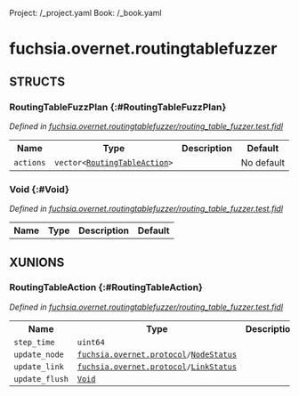 Project: /_project.yaml
Book: /_book.yaml

# fuchsia.overnet.routingtablefuzzer




## **STRUCTS**

### RoutingTableFuzzPlan {:#RoutingTableFuzzPlan}
*Defined in [fuchsia.overnet.routingtablefuzzer/routing_table_fuzzer.test.fidl](https://fuchsia.googlesource.com/fuchsia/+/master/src/connectivity/overnet/lib/routing/routing_table_fuzzer.test.fidl#9)*





<table>
    <tr><th>Name</th><th>Type</th><th>Description</th><th>Default</th></tr><tr>
            <td><code>actions</code></td>
            <td>
                <code>vector&lt;<a class='link' href='../fuchsia.overnet.routingtablefuzzer/index.html#RoutingTableAction'>RoutingTableAction</a>&gt;</code>
            </td>
            <td></td>
            <td>No default</td>
        </tr>
</table>

### Void {:#Void}
*Defined in [fuchsia.overnet.routingtablefuzzer/routing_table_fuzzer.test.fidl](https://fuchsia.googlesource.com/fuchsia/+/master/src/connectivity/overnet/lib/routing/routing_table_fuzzer.test.fidl#13)*





<table>
    <tr><th>Name</th><th>Type</th><th>Description</th><th>Default</th></tr>
</table>









## **XUNIONS**

### RoutingTableAction {:#RoutingTableAction}
*Defined in [fuchsia.overnet.routingtablefuzzer/routing_table_fuzzer.test.fidl](https://fuchsia.googlesource.com/fuchsia/+/master/src/connectivity/overnet/lib/routing/routing_table_fuzzer.test.fidl#15)*


<table>
    <tr><th>Name</th><th>Type</th><th>Description</th></tr><tr>
            <td><code>step_time</code></td>
            <td>
                <code>uint64</code>
            </td>
            <td></td>
        </tr><tr>
            <td><code>update_node</code></td>
            <td>
                <code><a class='link' href='../fuchsia.overnet.protocol/index.html'>fuchsia.overnet.protocol</a>/<a class='link' href='../fuchsia.overnet.protocol/index.html#NodeStatus'>NodeStatus</a></code>
            </td>
            <td></td>
        </tr><tr>
            <td><code>update_link</code></td>
            <td>
                <code><a class='link' href='../fuchsia.overnet.protocol/index.html'>fuchsia.overnet.protocol</a>/<a class='link' href='../fuchsia.overnet.protocol/index.html#LinkStatus'>LinkStatus</a></code>
            </td>
            <td></td>
        </tr><tr>
            <td><code>update_flush</code></td>
            <td>
                <code><a class='link' href='../fuchsia.overnet.routingtablefuzzer/index.html#Void'>Void</a></code>
            </td>
            <td></td>
        </tr></table>






